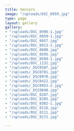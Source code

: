 ```yaml
---
title: Seniors
image: "/uploads/DSC_0959.jpg"
type: page
layout: gallery
gallery:
- "/uploads/DSC_0996-1.jpg"
- "/uploads/DSC_0959-1.jpg"
- "/uploads/DSC_0957.jpg"
- "/uploads/DSC_0913-1.jpg"
- "/uploads/DSC_0689.jpg"
- "/uploads/DSC_0595.jpg"
- "/uploads/DSC_0589-1.jpg"
- "/uploads/DSC_1132.jpg"
- "/uploads/_DSC0587.jpg"
- "/uploads/_DSC0781.jpg"
- "/uploads/_DSC0970.jpg"
- "/uploads/_DSC0422.jpg"
- "/uploads/_DSC0953-2.jpg"
- "/uploads/_DSC0848.jpg"
- "/uploads/DSC_0287.jpg"
- "/uploads/DSC_0285.jpg"
- "/uploads/DSC_0302-1.jpg"
- "/uploads/DSC_0116.jpg"
- "/uploads/DSC_0111.jpg"
- "/uploads/DSC_0172.jpg"

---
```

